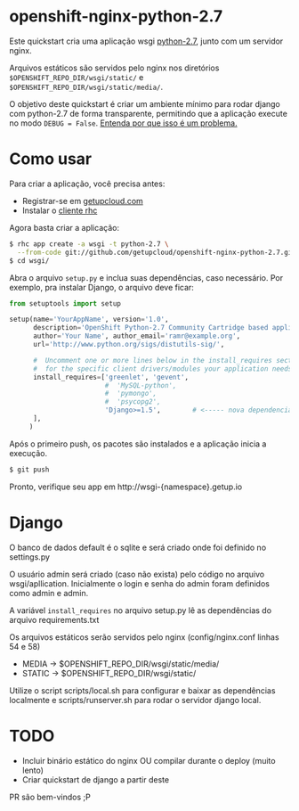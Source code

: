 openshift-nginx-python-2.7
==========================

Este quickstart cria uma aplicação wsgi [python-2.7](https://github.com/openshift/openshift-community-cartridge-python-2.7),
junto com um servidor nginx.

Arquivos estáticos são servidos pelo nginx nos diretórios `$OPENSHIFT_REPO_DIR/wsgi/static/` e `$OPENSHIFT_REPO_DIR/wsgi/static/media/`.

O objetivo deste quickstart é criar um ambiente mínimo para rodar django com python-2.7 de forma transparente, permitindo que a aplicação
execute no modo `DEBUG = False`. [Entenda por que isso é um problema.](https://docs.djangoproject.com/en/1.5/howto/static-files/)

Como usar
=========

Para criar a aplicação, você precisa antes:

* Registrar-se em [getupcloud.com](http://getupcloud.com)
* Instalar o [cliente rhc](https://getup.zendesk.com/entries/23056511)

Agora basta criar a aplicação:

```sh
$ rhc app create -a wsgi -t python-2.7 \
  --from-code git://github.com/getupcloud/openshift-nginx-python-2.7.git
$ cd wsgi/
```

Abra o arquivo `setup.py` e inclua suas dependências, caso necessário.
Por exemplo, pra instalar Django, o arquivo deve ficar:

```python
from setuptools import setup

setup(name='YourAppName', version='1.0',
      description='OpenShift Python-2.7 Community Cartridge based application',
      author='Your Name', author_email='ramr@example.org',
      url='http://www.python.org/sigs/distutils-sig/',

      #  Uncomment one or more lines below in the install_requires section
      #  for the specific client drivers/modules your application needs.
      install_requires=['greenlet', 'gevent',
                        #  'MySQL-python',
                        #  'pymongo',
                        #  'psycopg2',
                        'Django>=1.5',        # <----- nova dependencia
      ],
     )
```

Após o primeiro push, os pacotes são instalados e a aplicação inicia a execução.

```sh
$ git push
```

Pronto, verifique seu app em http://wsgi-{namespace}.getup.io

Django
======

O banco de dados default é o sqlite e será criado onde foi definido no settings.py

O usuário admin será criado (caso não exista) pelo código no arquivo wsgi/apllication. Inicialmente o login e senha do admin foram definidos como admin e admin.

A variável `install_requires` no arquivo setup.py lê as dependências do arquivo requirements.txt

Os arquivos estáticos serão servidos pelo nginx (config/nginx.conf linhas 54 e 58)
* MEDIA  -> $OPENSHIFT_REPO_DIR/wsgi/static/media/
* STATIC -> $OPENSHIFT_REPO_DIR/wsgi/static/ 

Utilize o script scripts/local.sh para configurar e baixar as dependências localmente e scripts/runserver.sh para rodar o servidor django local.

TODO
====

* Incluir binário estático do nginx OU compilar durante o deploy (muito lento)
* Criar quickstart de django a partir deste


PR são bem-vindos ;P
